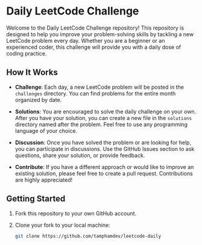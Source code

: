# Daily LeetCode Challenge

Welcome to the Daily LeetCode Challenge repository! This repository is designed to help you improve your problem-solving skills by tackling a new LeetCode problem every day. Whether you are a beginner or an experienced coder, this challenge will provide you with a daily dose of coding practice.

## How It Works

- **Challenge**: Each day, a new LeetCode problem will be posted in the `challenges` directory. You can find problems for the entire month organized by date.

- **Solutions**: You are encouraged to solve the daily challenge on your own. After you have your solution, you can create a new file in the `solutions` directory named after the problem. Feel free to use any programming language of your choice.

- **Discussion**: Once you have solved the problem or are looking for help, you can participate in discussions. Use the GitHub Issues section to ask questions, share your solution, or provide feedback.

- **Contribute**: If you have a different approach or would like to improve an existing solution, please feel free to create a pull request. Contributions are highly appreciated!

## Getting Started

1. Fork this repository to your own GitHub account.
2. Clone your fork to your local machine:

   ```bash
   git clone https://github.com/tamphamdev/leetcode-daily
